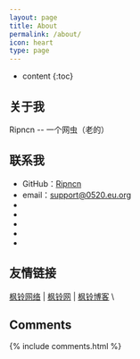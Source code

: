 ```yaml
---
layout: page
title: About
permalink: /about/
icon: heart
type: page
---
```


* content
{:toc}

## 关于我

Ripncn -- 一个网虫（老的）

## 联系我

* GitHub：[Ripncn](https://github.com/ripncn)
* email：<support@0520.eu.org>
* 
* 
* 
* 
* 

## 友情链接

[枫铃网络](https://www.lovou.pw) \| [枫铃网](http://lovou.pw) \| [枫铃博客](https://blog.lovou.pw) \

## Comments

{% include comments.html %}
